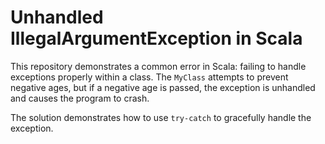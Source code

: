 # Unhandled IllegalArgumentException in Scala

This repository demonstrates a common error in Scala: failing to handle exceptions properly within a class.  The `MyClass` attempts to prevent negative ages, but if a negative age is passed, the exception is unhandled and causes the program to crash.

The solution demonstrates how to use `try-catch` to gracefully handle the exception.